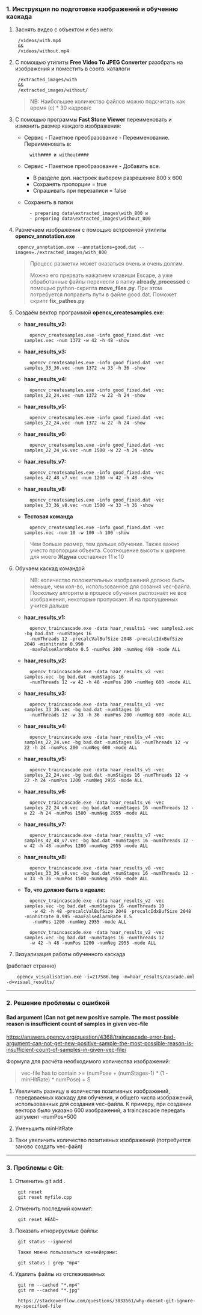 ### 1. Инструкция по подготовке изображений и обучению каскада

1. Заснять видео с объектом и без него:

	    /videos/with.mp4 
	    &&
	    /videos/without.mp4
	
2. С помощью утилиты **Free Video To JPEG Converter** разобрать на изображения и поместить в соотв. каталоги

	    /extracted_images/with 
	    &&
	    /extracted_images/without/
	    
    > NB: Наибольшее количество файлов можно подсчитать как время (с) * 30 кадров/с
	
3. С помощью программы **Fast Stone Viewer** переименовать и изменить размер каждого изображения:

    - Сервис - Пакетное преобразование - Переименование.
      Переименовать в:
       
            with#### и without####
    
    - Сервис - Пакетное преобразование - Добавить все. 
        + В разделе доп. настроек выберем разрешение 800 х 600
        + Сохранять пропорции = true
        + Спрашивать при перезаписи = false
        
    - Сохранить в папки 
	
            - preparing data\extracted_images\with_800 и 
            - preparing data\extracted_images\without_800
	
4. Размечаем изображения с помощью встроенной утилиты **opencv_annotation.exe**

        opencv_annotation.exe --annotations=good.dat --images=./extracted_images/with_800
          
    > Процесс разметки может оказаться очень и очень долгим.
    >                                                                                                                                                                                     
    > Можно его прервать нажатием клавиши Escape, а уже обработанные файлы перенести в папку **already_processed**
    с помощью python-скрипта **move_files.py**.
    При этом потребуется поправить пути в файле good.dat. Поможет скрипт **fix_pathes.py**
      
5. Создаём вектор программой **opencv_createsamples.exe**:

    - **haar_results_v2:**
     
            opencv_createsamples.exe -info good_fixed.dat -vec samples.vec -num 1372 -w 42 -h 48 -show
    
    - **haar_results_v3:**
     
            opencv_createsamples.exe -info good_fixed.dat -vec samples_33_36.vec -num 1372 -w 33 -h 36 -show
            
    - **haar_results_v4:**
     
            opencv_createsamples.exe -info good_fixed.dat -vec samples_22_24.vec -num 1372 -w 22 -h 24 -show
        
    - **haar_results_v5:**
     
            opencv_createsamples.exe -info good_fixed.dat -vec samples_22_24.vec -num 1372 -w 22 -h 24 -show
            
    - **haar_results_v6:**
     
            opencv_createsamples.exe -info good_fixed.dat -vec samples_22_24_v6.vec -num 1500 -w 22 -h 24 -show

    - **haar_results_v7:**
     
            opencv_createsamples.exe -info good_fixed.dat -vec samples_42_48_v7.vec -num 1200 -w 42 -h 48 -show

    - **haar_results_v8:**
     
            opencv_createsamples.exe -info good_fixed.dat -vec samples_33_36_v8.vec -num 1500 -w 33 -h 36 -show
            
    - **Тестовая команда**
    
            opencv_createsamples.exe -info good_fixed.dat -vec samples.vec -num 10 -w 100 -h 100 -show
        
    > Чем больше размер, тем дольше обучение. Также важно учесто пропорции объекта.
      Соотношение высоты к ширине для моего **Ждуна** составляет 11 к 10
        
6. Обучаем каскад командой

    > NB: количество положительных изображений должно быть меньше, чем кол-во, использованное для созания vec-файла.
	  Поскольку алгоритм в процесе обучения распознаёт не все изображения, некоторые пропускает. И на пропущенных учится дальше

    - **haar_results_v1:**
    
            opencv_traincascade.exe -data haar_results1 -vec samples2.vec -bg bad.dat -numStages 16 
            -numThreads 12 -precalcValBufSize 2048 -precalcIdxBufSize 2048 -minhitrate 0.990 
            -maxFalseAlarmRate 0.5 -numPos 200 -numNeg 499 -mode ALL

    - **haar_results_v2:** 
    
            opencv_traincascade.exe -data haar_results_v2 -vec samples.vec -bg bad.dat -numStages 16 
            -numThreads 12 -w 42 -h 48 -numPos 200 -numNeg 600 -mode ALL
    
    - **haar_results_v3:** 
    
            opencv_traincascade.exe -data haar_results_v3 -vec samples_33_36.vec -bg bad.dat -numStages 16 
			-numThreads 12 -w 33 -h 36 -numPos 200 -numNeg 600 -mode ALL

    - **haar_results_v4:** 
    
            opencv_traincascade.exe -data haar_results_v4 -vec samples_22_24.vec -bg bad.dat -numStages 16 -numThreads 12 -w 22 -h 24 -numPos 200 -numNeg 600 -mode ALL
            
    - **haar_results_v5:** 
    
            opencv_traincascade.exe -data haar_results_v5 -vec samples_22_24.vec -bg bad.dat -numStages 16 -numThreads 12 -w 22 -h 24 -numPos 1200 -numNeg 2955 -mode ALL

    - **haar_results_v6:** 
    
            opencv_traincascade.exe -data haar_results_v6 -vec samples_22_24_v6.vec -bg bad.dat -numStages 16 -numThreads 12 -w 22 -h 24 -numPos 1500 -numNeg 2955 -mode ALL

    - **haar_results_v7:** 
    
            opencv_traincascade.exe -data haar_results_v7 -vec samples_42_48_v7.vec -bg bad.dat -numStages 16 -numThreads 12 -w 42 -h 48 -numPos 1200 -numNeg 2955 -mode ALL

    - **haar_results_v8:** 
    
            opencv_traincascade.exe -data haar_results_v8 -vec samples_33_36_v8.vec -bg bad.dat -numStages 16 -numThreads 12 -w 33 -h 36 -numPos 1500 -numNeg 2955 -mode ALL


    - **То, что должно быть в идеале:**
    
            opencv_traincascade.exe -data haar_results_v2 -vec samples.vec -bg bad.dat -numStages 16 -numThreads 10
             -w 42 -h 48 -precalcValBufSize 2048 -precalcIdxBufSize 2048 -minhitrate 0.995 -maxFalseAlarmRate 0.5 
             -numPos 1200 -numNeg 2955 -mode ALL
            
            opencv_traincascade.exe -data haar_results_v2 -vec samples.vec -bg bad.dat -numStages 16 -numThreads 12 
            -w 42 -h 48 -numPos 1200 -numNeg 2955 -mode ALL
        
7. Визуализация работы обученного каскада

(работает странно)

		opencv_visualisation.exe -i=217586.bmp -m=haar_results/cascade.xml -d=visual_results/


***

### 2. Решение проблемы с ошибкой 
#### Bad argument (Can not get new positive sample. The most possible reason is insufficient count of samples in given vec-file

https://answers.opencv.org/question/4368/traincascade-error-bad-argument-can-not-get-new-positive-sample-the-most-possible-reason-is-insufficient-count-of-samples-in-given-vec-file/

Формула для расчёта необходимого количества изображений:

> vec-file has to contain >= (numPose + (numStages-1) * (1 - minHitRate) * numPose) + S

1. Увеличить разницу в количестве позитивных изображений, передаваемых каскаду для обучения,
и общего числа изображений, использованных для создания vec-файла. К примеру, при создании вектора
было указано 600 изображений, а traincascade передать аргумент -numPos=500

2. Уменьшить minHitRate

3. Таки увеличить количество позитивных изображений (потребуется заново создать vec-файл)
		
***

### 3. Проблемы с Git:

1. Отменитиь git add .

		git reset
		git reset myfile.cpp
		
		
2. Отменить последний коммит:

		git reset HEAD~
		
3. Показать игнорируемые файлы:

		git status --ignored
		
		Также можно пользоваться конвейерами:
		
		git status | grep "mp4"
		
4. Удалить файлы из отслеживаемых

		git rm --cached "*.mp4"
		git rm --cached "*.jpg"
		
		https://stackoverflow.com/questions/3833561/why-doesnt-git-ignore-my-specified-file
